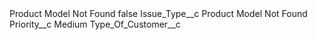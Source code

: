 <?xml version="1.0" encoding="UTF-8"?>
<CustomMetadata xmlns="http://soap.sforce.com/2006/04/metadata" xmlns:xsi="http://www.w3.org/2001/XMLSchema-instance" xmlns:xsd="http://www.w3.org/2001/XMLSchema">
    <label>Product Model Not Found</label>
    <protected>false</protected>
    <values>
        <field>Issue_Type__c</field>
        <value xsi:type="xsd:string">Product Model Not Found</value>
    </values>
    <values>
        <field>Priority__c</field>
        <value xsi:type="xsd:string">Medium</value>
    </values>
    <values>
        <field>Type_Of_Customer__c</field>
        <value xsi:nil="true"/>
    </values>
</CustomMetadata>
